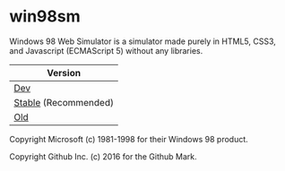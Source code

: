 # win98sm

Windows 98 Web Simulator is a simulator made purely in HTML5, CSS3, and Javascript (ECMAScript 5) without any libraries.

| Version |
|---------|
| [Dev][dev] |
| [Stable][stable] (Recommended) |
| [Old][old] |

Copyright Microsoft (c) 1981-1998 for their Windows 98 product.

Copyright Github Inc. (c) 2016 for the Github Mark.

[dev]: http://cdn.skildust.com/osp/win98sm/win98.html
[stable]: https://guitarxhero.github.io/win98websim/win98.html
[old]: http://didi.wcantin.ca/pages/win98.html